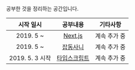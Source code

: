 공부한 것을 정리하는 공간입니다.

|    시작 일시    |                  공부내용                   |   기타사항   |
| :-------------: | :-----------------------------------------: | :----------: |
|    2019. 5 ~    |        [Next.js](/Next.js/nextjs.md)        | 계속 추가 중 |
|    2019. 5 ~    | [잡동사니](/work/convertingToTypeScript.md) | 계속 추가 중 |
| 2019. 5. 3 시작 |  [타입스크립트](/TypeScript/typeScript.md)  | 계속 추가 중 |
